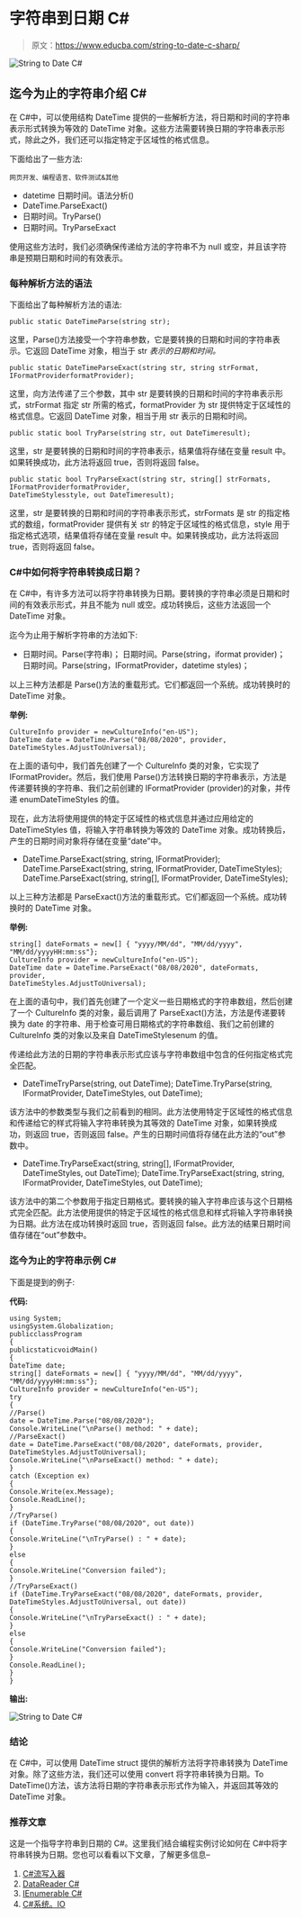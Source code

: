 # 字符串到日期 C#

> 原文：<https://www.educba.com/string-to-date-c-sharp/>

![String to Date C#](img/263a58c88dc1395b163e5d9f0eb34dca.png)



## 迄今为止的字符串介绍 C#

在 C#中，可以使用结构 DateTime 提供的一些解析方法，将日期和时间的字符串表示形式转换为等效的 DateTime 对象。这些方法需要转换日期的字符串表示形式，除此之外，我们还可以指定特定于区域性的格式信息。

下面给出了一些方法:

<small>网页开发、编程语言、软件测试&其他</small>

*   datetime 日期时间。语法分析()
*   DateTime.ParseExact()
*   日期时间。TryParse()
*   日期时间。TryParseExact

使用这些方法时，我们必须确保传递给方法的字符串不为 null 或空，并且该字符串是预期日期和时间的有效表示。

### 每种解析方法的语法

下面给出了每种解析方法的语法:

```
public static DateTimeParse(string str);
```

这里，Parse()方法接受一个字符串参数，它是要转换的日期和时间的字符串表示。它返回 DateTime 对象，相当于 str *表示的日期和时间。*

```
public static DateTimeParseExact(string str, string strFormat, IFormatProviderformatProvider);
```

这里，向方法传递了三个参数，其中 str 是要转换的日期和时间的字符串表示形式，strFormat 指定 str 所需的格式，formatProvider 为 str 提供特定于区域性的格式信息。它返回 DateTime 对象，相当于用 str 表示的日期和时间。

```
public static bool TryParse(string str, out DateTimeresult);
```

这里，str 是要转换的日期和时间的字符串表示，结果值将存储在变量 result 中。如果转换成功，此方法将返回 true，否则将返回 false。

```
public static bool TryParseExact(string str, string[] strFormats, IFormatProviderformatProvider,
DateTimeStylesstyle, out DateTimeresult);
```

这里，str 是要转换的日期和时间的字符串表示形式，strFormats 是 str 的指定格式的数组，formatProvider 提供有关 str 的特定于区域性的格式信息，style 用于指定格式选项，结果值将存储在变量 result 中。如果转换成功，此方法将返回 true，否则将返回 false。

### C#中如何将字符串转换成日期？

在 C#中，有许多方法可以将字符串转换为日期。要转换的字符串必须是日期和时间的有效表示形式，并且不能为 null 或空。成功转换后，这些方法返回一个 DateTime 对象。

迄今为止用于解析字符串的方法如下:

*   日期时间。Parse(字符串)；
    日期时间。Parse(string，iformat provider)；
    日期时间。Parse(string，IFormatProvider，datetime styles)；

以上三种方法都是 Parse()方法的重载形式。它们都返回一个系统。成功转换时的 DateTime 对象。

**举例:**

```
CultureInfo provider = newCultureInfo("en-US");
DateTime date = DateTime.Parse("08/08/2020", provider,
DateTimeStyles.AdjustToUniversal);
```

在上面的语句中，我们首先创建了一个 CultureInfo 类的对象，它实现了 IFormatProvider。然后，我们使用 Parse()方法转换日期的字符串表示，方法是传递要转换的字符串、我们之前创建的 IFormatProvider (provider)的对象，并传递 enumDateTimeStyles 的值。

现在，此方法将使用提供的特定于区域性的格式信息并通过应用给定的 DateTimeStyles 值，将输入字符串转换为等效的 DateTime 对象。成功转换后，产生的日期时间对象将存储在变量“date”中。

*   DateTime.ParseExact(string, string, IFormatProvider);
    DateTime.ParseExact(string, string, IFormatProvider, DateTimeStyles);
    DateTime.ParseExact(string, string[], IFormatProvider, DateTimeStyles);

以上三种方法都是 ParseExact()方法的重载形式。它们都返回一个系统。成功转换时的 DateTime 对象。

**举例:**

```
string[] dateFormats = new[] { "yyyy/MM/dd", "MM/dd/yyyy",
"MM/dd/yyyyHH:mm:ss"};
CultureInfo provider = newCultureInfo("en-US");
DateTime date = DateTime.ParseExact("08/08/2020", dateFormats, provider,
DateTimeStyles.AdjustToUniversal);
```

在上面的语句中，我们首先创建了一个定义一些日期格式的字符串数组，然后创建了一个 CultureInfo 类的对象，最后调用了 ParseExact()方法，方法是传递要转换为 date 的字符串、用于检查可用日期格式的字符串数组、我们之前创建的 CultureInfo 类的对象以及来自 DateTimeStylesenum 的值。

传递给此方法的日期的字符串表示形式应该与字符串数组中包含的任何指定格式完全匹配。

*   DateTimeTryParse(string, out DateTime);
    DateTime.TryParse(string, IFormatProvider, DateTimeStyles, out DateTime);

该方法中的参数类型与我们之前看到的相同。此方法使用特定于区域性的格式信息和传递给它的样式将输入字符串转换为其等效的 DateTime 对象，如果转换成功，则返回 true，否则返回 false。产生的日期时间值将存储在此方法的“out”参数中。

*   DateTime.TryParseExact(string, string[], IFormatProvider, DateTimeStyles, out DateTime);
    DateTime.TryParseExact(string, string, IFormatProvider, DateTimeStyles, out DateTime);

该方法中的第二个参数用于指定日期格式。要转换的输入字符串应该与这个日期格式完全匹配。此方法使用提供的特定于区域性的格式信息和样式将输入字符串转换为日期。此方法在成功转换时返回 true，否则返回 false。此方法的结果日期时间值存储在“out”参数中。

### 迄今为止的字符串示例 C#

下面是提到的例子:

**代码:**

```
using System;
usingSystem.Globalization;
publicclassProgram
{
publicstaticvoidMain()
{
DateTime date;
string[] dateFormats = new[] { "yyyy/MM/dd", "MM/dd/yyyy",
"MM/dd/yyyyHH:mm:ss"};
CultureInfo provider = newCultureInfo("en-US");
try
{
//Parse()
date = DateTime.Parse("08/08/2020");
Console.WriteLine("\nParse() method: " + date);
//ParseExact()
date = DateTime.ParseExact("08/08/2020", dateFormats, provider,
DateTimeStyles.AdjustToUniversal);
Console.WriteLine("\nParseExact() method: " + date);
}
catch (Exception ex)
{
Console.Write(ex.Message);
Console.ReadLine();
}
//TryParse()
if (DateTime.TryParse("08/08/2020", out date))
{
Console.WriteLine("\nTryParse() : " + date);
}
else
{
Console.WriteLine("Conversion failed");
}
//TryParseExact()
if (DateTime.TryParseExact("08/08/2020", dateFormats, provider,
DateTimeStyles.AdjustToUniversal, out date))
{
Console.WriteLine("\nTryParseExact() : " + date);
}
else
{
Console.WriteLine("Conversion failed");
}
Console.ReadLine();
}
}
```

**输出:**

![String to Date C#](img/08540f07f452b1c1665073f6c835fe4e.png)



### 结论

在 C#中，可以使用 DateTime struct 提供的解析方法将字符串转换为 DateTime 对象。除了这些方法，我们还可以使用 convert 将字符串转换为日期。To DateTime()方法，该方法将日期的字符串表示形式作为输入，并返回其等效的 DateTime 对象。

### 推荐文章

这是一个指导字符串到日期的 C#。这里我们结合编程实例讨论如何在 C#中将字符串转换为日期。您也可以看看以下文章，了解更多信息–

1.  [C#流写入器](https://www.educba.com/c-sharp-streamwriter/)
2.  [DataReader C#](https://www.educba.com/datareader-c-sharp/)
3.  [IEnumerable C#](https://www.educba.com/ienumerable-c-sharp/)
4.  [C#系统。IO](https://www.educba.com/c-sharp-system-dot-io/)





